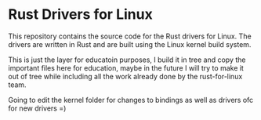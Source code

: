 # Rust Drivers for Linux

This repository contains the source code for the Rust drivers for Linux. The drivers are written in Rust and are built using the Linux kernel build system.


This is just the layer for educatoin purposes, I build it in tree and copy the important files here for education,
maybe in the future I will try to make it out of tree while including all the work already done by the rust-for-linux team.



Going to edit the kernel folder for changes to bindings
as well as drivers ofc for new drivers =)
